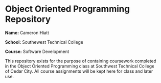 # Object Oriented Programming Repository #

**Name:**   Cameron Hiatt

**School:** Southewest Technical College

**Course:** Software Development

This repository exists for the purpose of containing coursework completed in the Object Oriented Programming class at Southwest Technical College of Cedar City. All course assignments will be kept here for class and later use. 
